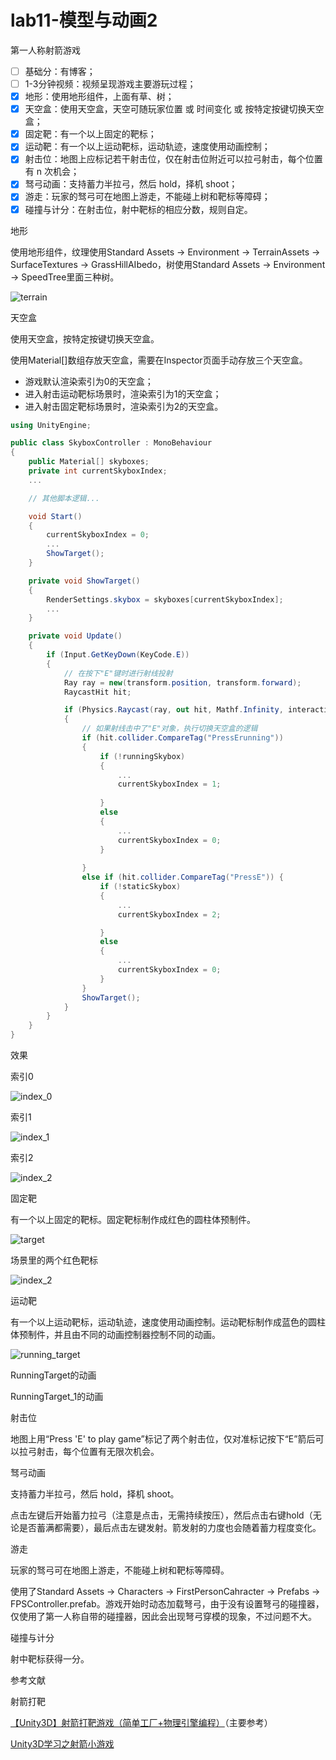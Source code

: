 # lab11-模型与动画2

第一人称射箭游戏

- [ ] 基础分：有博客；
- [ ] 1-3分钟视频：视频呈现游戏主要游玩过程；
- [x] 地形：使用地形组件，上面有草、树；
- [x] 天空盒：使用天空盒，天空可随玩家位置 或 时间变化 或 按特定按键切换天空盒；
- [x] 固定靶：有一个以上固定的靶标；
- [x] 运动靶：有一个以上运动靶标，运动轨迹，速度使用动画控制；
- [x] 射击位：地图上应标记若干射击位，仅在射击位附近可以拉弓射击，每个位置有 n 次机会；
- [x] 驽弓动画：支持蓄力半拉弓，然后 hold，择机 shoot；
- [x] 游走：玩家的驽弓可在地图上游走，不能碰上树和靶标等障碍；
- [x]  碰撞与计分：在射击位，射中靶标的相应分数，规则自定。

地形

使用地形组件，纹理使用Standard Assets -> Environment -> TerrainAssets -> SurfaceTextures -> GrassHillAIbedo，树使用Standard Assets -> Environment -> SpeedTree里面三种树。

![terrain](pic/terrain.png)

天空盒

使用天空盒，按特定按键切换天空盒。

使用Material[]数组存放天空盒，需要在Inspector页面手动存放三个天空盒。

- 游戏默认渲染索引为0的天空盒；
- 进入射击运动靶标场景时，渲染索引为1的天空盒；
- 进入射击固定靶标场景时，渲染索引为2的天空盒。

```csharp
using UnityEngine;

public class SkyboxController : MonoBehaviour
{
    public Material[] skyboxes;
    private int currentSkyboxIndex;
	...

    // 其他脚本逻辑...

    void Start()
    {
        currentSkyboxIndex = 0;
		...
        ShowTarget();
    }

    private void ShowTarget()
    {
        RenderSettings.skybox = skyboxes[currentSkyboxIndex];
		...
    }

    private void Update()
    {
        if (Input.GetKeyDown(KeyCode.E))
        {
            // 在按下"E"键时进行射线投射
            Ray ray = new(transform.position, transform.forward);
            RaycastHit hit;

            if (Physics.Raycast(ray, out hit, Mathf.Infinity, interactionLayerMask))
            {
                // 如果射线击中了"E"对象，执行切换天空盒的逻辑
                if (hit.collider.CompareTag("PressErunning"))
                {
                    if (!runningSkybox)
                    {
                        ...
                        currentSkyboxIndex = 1;
                        
                    }
                    else
                    {
                        ...
                        currentSkyboxIndex = 0;
                    }
                    
                }
                else if (hit.collider.CompareTag("PressE")) {
                    if (!staticSkybox)
                    {
                        ...
                        currentSkyboxIndex = 2;

                    }
                    else
                    {
                        ...
                        currentSkyboxIndex = 0;
                    }
                }
                ShowTarget();
            }
        }
    }
}
```

效果

索引0

![index_0](pic/index_0.png)

索引1

![index_1](pic/index_1.png)

索引2

![index_2](pic/index_2.png)

固定靶

有一个以上固定的靶标。固定靶标制作成红色的圆柱体预制件。

![target](pic/target.png)

场景里的两个红色靶标

![index_2](pic/index_2.png)

运动靶

有一个以上运动靶标，运动轨迹，速度使用动画控制。运动靶标制作成蓝色的圆柱体预制件，并且由不同的动画控制器控制不同的动画。

![running_target](pic/running_target.png)

RunningTarget的动画

RunningTarget_1的动画

射击位

地图上用“Press 'E' to play game”标记了两个射击位，仅对准标记按下“E”箭后可以拉弓射击，每个位置有无限次机会。

驽弓动画

支持蓄力半拉弓，然后 hold，择机 shoot。

点击左键后开始蓄力拉弓（注意是点击，无需持续按压），然后点击右键hold（无论是否蓄满都需要），最后点击左键发射。箭发射的力度也会随着蓄力程度变化。

游走

玩家的驽弓可在地图上游走，不能碰上树和靶标等障碍。

使用了Standard Assets -> Characters -> FirstPersonCahracter -> Prefabs -> FPSController.prefab。游戏开始时动态加载弩弓，由于没有设置弩弓的碰撞器，仅使用了第一人称自带的碰撞器，因此会出现弩弓穿模的现象，不过问题不大。

碰撞与计分

射中靶标获得一分。



参考文献

射箭打靶

[【Unity3D】射箭打靶游戏（简单工厂+物理引擎编程）](https://www.cnblogs.com/xieyuanzhen-Feather/p/6666586.html)（主要参考）

[Unity3D学习之射箭小游戏](https://blog.csdn.net/Kiloveyousmile/article/details/69491549)
